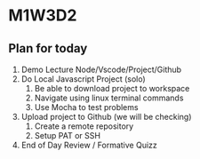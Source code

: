 # M1W3D2

## Plan for today

  1. Demo Lecture Node/Vscode/Project/Github
  2. Do Local Javascript Project (solo)
     1. Be able to download project to workspace
     2. Navigate using linux terminal commands
     3. Use Mocha to test problems
  3. Upload project to Github (we will be checking)
     1. Create a remote repository
     2. Setup PAT or SSH
  4. End of Day Review / Formative Quizz

